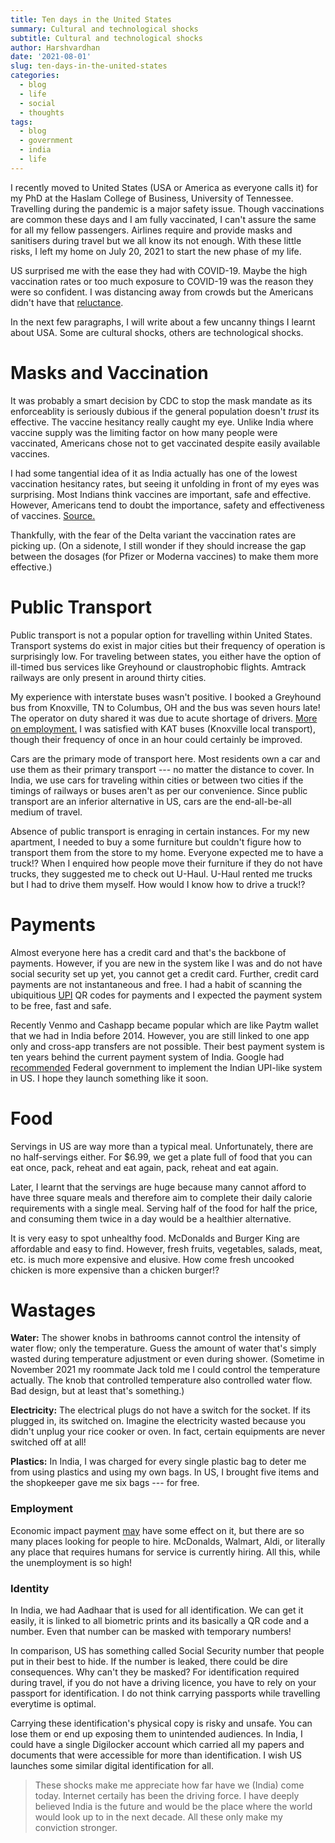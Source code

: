 ```yaml
---
title: Ten days in the United States
summary: Cultural and technological shocks
subtitle: Cultural and technological shocks
author: Harshvardhan
date: '2021-08-01'
slug: ten-days-in-the-united-states
categories:
  - blog
  - life
  - social
  - thoughts
tags:
  - blog
  - government
  - india
  - life
---
```


I recently moved to United States (USA or America as everyone calls it) for my PhD at the Haslam College of Business, University of Tennessee. Travelling during the pandemic is a major safety issue. Though vaccinations are common these days and I am fully vaccinated, I can't assure the same for all my fellow passengers. Airlines require and provide masks and sanitisers during travel but we all know its not enough. With these little risks, I left my home on July 20, 2021 to start the new phase of my life.

US surprised me with the ease they had with COVID-19. Maybe the high vaccination rates or too much exposure to COVID-19 was the reason they were so confident. I was distancing away from crowds but the Americans didn't have that [reluctance](#masks-and-vaccination).

In the next few paragraphs, I will write about a few uncanny things I learnt about USA. Some are cultural shocks, others are technological shocks.

# Masks and Vaccination

It was probably a smart decision by CDC to stop the mask mandate as its enforceablity is seriously dubious if the general population doesn't *trust* its effective. The vaccine hesitancy really caught my eye. Unlike India where vaccine supply was the limiting factor on how many people were vaccinated, Americans chose not to get vaccinated despite easily available vaccines.

I had some tangential idea of it as India actually has one of the lowest vaccination hesitancy rates, but seeing it unfolding in front of my eyes was surprising. Most Indians think vaccines are important, safe and effective. However, Americans tend to doubt the importance, safety and effectiveness of vaccines. [Source.](https://ourworldindata.org/vaccination#how-many-people-support-vaccination-across-the-world)

Thankfully, with the fear of the Delta variant the vaccination rates are picking up. (On a sidenote, I still wonder if they should increase the gap between the dosages (for Pfizer or Moderna vaccines) to make them more effective.)

# Public Transport

Public transport is not a popular option for travelling within United States. Transport systems do exist in major cities but their frequency of operation is surprisingly low. For traveling between states, you either have the option of ill-timed bus services like Greyhound or claustrophobic flights. Amtrack railways are only present in around thirty cities.

My experience with interstate buses wasn't positive. I booked a Greyhound bus from Knoxville, TN to Columbus, OH and the bus was seven hours late! The operator on duty shared it was due to acute shortage of drivers. [More on employment.](#employment) I was satisfied with KAT buses (Knoxville local transport), though their frequency of once in an hour could certainly be improved.

Cars are the primary mode of transport here. Most residents own a car and use them as their primary transport --- no matter the distance to cover. In India, we use cars for traveling within cities or between two cities if the timings of railways or buses aren't as per our convenience. Since public transport are an inferior alternative in US, cars are the end-all-be-all medium of travel.

Absence of public transport is enraging in certain instances. For my new apartment, I needed to buy a some furniture but couldn't figure how to transport them from the store to my home. Everyone expected me to have a truck!? When I enquired how people move their furniture if they do not have trucks, they suggested me to check out U-Haul. U-Haul rented me trucks but I had to drive them myself. How would I know how to drive a truck!?

# Payments

Almost everyone here has a credit card and that's the backbone of payments. However, if you are new in the system like I was and do not have social security set up yet, you cannot get a credit card. Further, credit card payments are not instantaneous and free. I had a habit of scanning the ubiquitious [UPI](https://en.wikipedia.org/wiki/Unified_Payments_Interface) QR codes for payments and I expected the payment system to be free, fast and safe.

Recently Venmo and Cashapp became popular which are like Paytm wallet that we had in India before 2014. However, you are still linked to one app only and cross-app transfers are not possible. Their best payment system is ten years behind the current payment system of India. Google had [recommended](https://www.firstpost.com/tech/news-analysis/google-writes-letter-to-us-federal-reserve-to-adopt-upi-like-payments-mechanism-draws-cheers-among-indian-entrepreneurs-7782441.html) Federal government to implement the Indian UPI-like system in US. I hope they launch something like it soon.

# Food

Servings in US are way more than a typical meal. Unfortunately, there are no half-servings either. For \$6.99, we get a plate full of food that you can eat once, pack, reheat and eat again, pack, reheat and eat again.

Later, I learnt that the servings are huge because many cannot afford to have three square meals and therefore aim to complete their daily calorie requirements with a single meal. Serving half of the food for half the price, and consuming them twice in a day would be a healthier alternative.

It is very easy to spot unhealthy food. McDonalds and Burger King are affordable and easy to find. However, fresh fruits, vegetables, salads, meat, etc. is much more expensive and elusive. How come fresh uncooked chicken is more expensive than a chicken burger!?

# Wastages

**Water:** The shower knobs in bathrooms cannot control the intensity of water flow; only the temperature. Guess the amount of water that's simply wasted during temperature adjustment or even during shower. (Sometime in November 2021 my roommate Jack told me I could control the temperature actually. The knob that controlled temperature also controlled water flow. Bad design, but at least that's something.)

**Electricity:** The electrical plugs do not have a switch for the socket. If its plugged in, its switched on. Imagine the electricity wasted because you didn't unplug your rice cooker or oven. In fact, certain equipments are never switched off at all!

**Plastics:** In India, I was charged for every single plastic bag to deter me from using plastics and using my own bags. In US, I brought five items and the shopkeeper gave me six bags --- for free.

### Employment

Economic impact payment [may](https://www.barrons.com/articles/us-unemployment-labor-shortage-fed-51627664723) have some effect on it, but there are so many places looking for people to hire. McDonalds, Walmart, Aldi, or literally any place that requires humans for service is currently hiring. All this, while the unemployment is so high!

### Identity

In India, we had Aadhaar that is used for all identification. We can get it easily, it is linked to all biometric prints and its basically a QR code and a number. Even that number can be masked with temporary numbers!

In comparison, US has something called Social Security number that people put in their best to hide. If the number is leaked, there could be dire consequences. Why can't they be masked? For identification required during travel, if you do not have a driving licence, you have to rely on your passport for identification. I do not think carrying passports while travelling everytime is optimal.

Carrying these identification's physical copy is risky and unsafe. You can lose them or end up exposing them to unintended audiences. In India, I could have a single Digilocker account which carried all my papers and documents that were accessible for more than identification. I wish US launches some similar digital identification for all.

> These shocks make me appreciate how far have we (India) come today. Internet certaily has been the driving force. I have deeply believed India is the future and would be the place where the world would look up to in the next decade. All these only make my conviction stronger.
